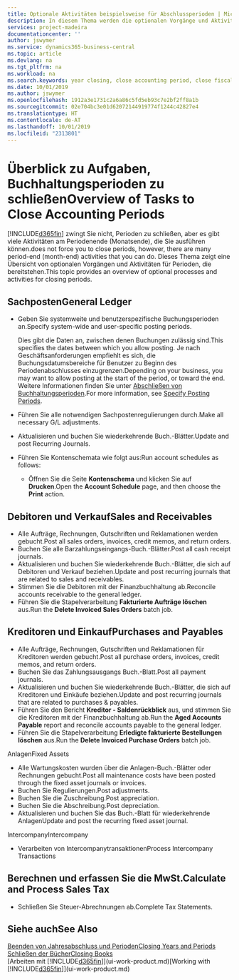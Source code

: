 ```yaml
---
title: Optionale Aktivitäten beispielsweise für Abschlussperioden | Microsoft Docs
description: In diesem Thema werden die optionalen Vorgänge und Aktivitäten Abschlussbuchhaltungsperioden in  Business Central dargelegt.
services: project-madeira
documentationcenter: ''
author: jswymer
ms.service: dynamics365-business-central
ms.topic: article
ms.devlang: na
ms.tgt_pltfrm: na
ms.workload: na
ms.search.keywords: year closing, close accounting period, close fiscal year, aging, creditor payments, vendor payments
ms.date: 10/01/2019
ms.author: jswymer
ms.openlocfilehash: 1912a3e1731c2a6a86c5fd5eb93c7e2bf2ff8a1b
ms.sourcegitcommit: 02e704bc3e01d62072144919774f1244c42827e4
ms.translationtype: HT
ms.contentlocale: de-AT
ms.lasthandoff: 10/01/2019
ms.locfileid: "2313801"
---
```

# <a name="overview-of-tasks-to-close-accounting-periods"></a><span data-ttu-id="d17b0-103">Überblick zu Aufgaben, Buchhaltungsperioden zu schließen</span><span class="sxs-lookup"><span data-stu-id="d17b0-103">Overview of Tasks to Close Accounting Periods</span></span>
[!INCLUDE[d365fin](includes/d365fin_md.md)] <span data-ttu-id="d17b0-104">zwingt Sie nicht, Perioden zu schließen, aber es gibt viele Aktivitäten am Periodenende (Monatsende), die Sie ausführen können.</span><span class="sxs-lookup"><span data-stu-id="d17b0-104">does not force you to close periods, however, there are many period-end (month-end) activities that you can do.</span></span> <span data-ttu-id="d17b0-105">Dieses Thema zeigt eine Übersicht von optionalen Vorgängen und Aktivitäten für Perioden, die bereitstehen.</span><span class="sxs-lookup"><span data-stu-id="d17b0-105">This topic provides an overview of optional processes and activities for closing periods.</span></span>  

## <a name="general-ledger"></a><span data-ttu-id="d17b0-106">Sachposten</span><span class="sxs-lookup"><span data-stu-id="d17b0-106">General Ledger</span></span>
* <span data-ttu-id="d17b0-107">Geben Sie systemweite und benutzerspezifische Buchungsperioden an.</span><span class="sxs-lookup"><span data-stu-id="d17b0-107">Specify system-wide and user-specific posting periods.</span></span>  

    <span data-ttu-id="d17b0-108">Dies gibt die Daten an, zwischen denen Buchungen zulässig sind.</span><span class="sxs-lookup"><span data-stu-id="d17b0-108">This specifies the dates between which you allow posting.</span></span> <span data-ttu-id="d17b0-109">Je nach Geschäftsanforderungen empfiehlt es sich, die Buchungsdatumsbereiche für Benutzer zu Beginn des Periodenabschlusses einzugrenzen.</span><span class="sxs-lookup"><span data-stu-id="d17b0-109">Depending on your business, you may want to allow posting at the start of the period, or toward the end.</span></span> <span data-ttu-id="d17b0-110">Weitere Informationen finden Sie unter [Abschließen von Buchhaltungsperioden](finance-how-specify-posting-periods.md).</span><span class="sxs-lookup"><span data-stu-id="d17b0-110">For more information, see [Specify Posting Periods](finance-how-specify-posting-periods.md).</span></span>  
* <span data-ttu-id="d17b0-111">Führen Sie alle notwendigen Sachpostenregulierungen durch.</span><span class="sxs-lookup"><span data-stu-id="d17b0-111">Make all necessary G/L adjustments.</span></span>  
* <span data-ttu-id="d17b0-112">Aktualisieren und buchen Sie wiederkehrende Buch.-Blätter.</span><span class="sxs-lookup"><span data-stu-id="d17b0-112">Update and post Recurring Journals.</span></span>  
  <!--* Process Consolidations-->
* <span data-ttu-id="d17b0-113">Führen Sie Kontenschemata wie folgt aus:</span><span class="sxs-lookup"><span data-stu-id="d17b0-113">Run account schedules as follows:</span></span>  
  * <span data-ttu-id="d17b0-114">Öffnen Sie die Seite **Kontenschema** und klicken Sie auf **Drucken**.</span><span class="sxs-lookup"><span data-stu-id="d17b0-114">Open the **Account Schedule** page, and then choose the **Print** action.</span></span>  

## <a name="sales-and-receivables"></a><span data-ttu-id="d17b0-115">Debitoren und Verkauf</span><span class="sxs-lookup"><span data-stu-id="d17b0-115">Sales and Receivables</span></span>
* <span data-ttu-id="d17b0-116">Alle Aufträge, Rechnungen, Gutschriften und Reklamationen werden gebucht.</span><span class="sxs-lookup"><span data-stu-id="d17b0-116">Post all sales orders, invoices, credit memos, and return orders.</span></span>  
* <span data-ttu-id="d17b0-117">Buchen Sie alle Barzahlungseingangs-Buch.-Blätter.</span><span class="sxs-lookup"><span data-stu-id="d17b0-117">Post all cash receipt journals.</span></span>  
* <span data-ttu-id="d17b0-118">Aktualisieren und buchen Sie wiederkehrende Buch.-Blätter, die sich auf Debitoren und Verkauf beziehen.</span><span class="sxs-lookup"><span data-stu-id="d17b0-118">Update and post recurring journals that are related to sales and receivables.</span></span>  
* <span data-ttu-id="d17b0-119">Stimmen Sie die Debitoren mit der Finanzbuchhaltung ab.</span><span class="sxs-lookup"><span data-stu-id="d17b0-119">Reconcile accounts receivable to the general ledger.</span></span>  
* <span data-ttu-id="d17b0-120">Führen Sie die Stapelverarbeitung **Fakturierte Aufträge löschen** aus.</span><span class="sxs-lookup"><span data-stu-id="d17b0-120">Run the **Delete Invoiced Sales Orders** batch job.</span></span>  

## <a name="purchases-and-payables"></a><span data-ttu-id="d17b0-121">Kreditoren und Einkauf</span><span class="sxs-lookup"><span data-stu-id="d17b0-121">Purchases and Payables</span></span>
* <span data-ttu-id="d17b0-122">Alle Aufträge, Rechnungen, Gutschriften und Reklamationen für Kreditoren werden gebucht.</span><span class="sxs-lookup"><span data-stu-id="d17b0-122">Post all purchase orders, invoices, credit memos, and return orders.</span></span>  
* <span data-ttu-id="d17b0-123">Buchen Sie das Zahlungsausgangs Buch.-Blatt.</span><span class="sxs-lookup"><span data-stu-id="d17b0-123">Post all payment journals.</span></span>  
* <span data-ttu-id="d17b0-124">Aktualisieren und buchen Sie wiederkehrende Buch.-Blätter, die sich auf Kreditoren und Einkäufe beziehen.</span><span class="sxs-lookup"><span data-stu-id="d17b0-124">Update and post recurring journals that are related to purchases & payables.</span></span>  
* <span data-ttu-id="d17b0-125">Führen Sie den Bericht **Kreditor - Saldenrückblick** aus, und stimmen Sie die Kreditoren mit der Finanzbuchhaltung ab.</span><span class="sxs-lookup"><span data-stu-id="d17b0-125">Run the **Aged Accounts Payable** report and reconcile accounts payable to the general ledger.</span></span>  
* <span data-ttu-id="d17b0-126">Führen Sie die Stapelverarbeitung **Erledigte fakturierte Bestellungen löschen** aus.</span><span class="sxs-lookup"><span data-stu-id="d17b0-126">Run the **Delete Invoiced Purchase Orders** batch job.</span></span>  

<span data-ttu-id="d17b0-127">Anlagen</span><span class="sxs-lookup"><span data-stu-id="d17b0-127">Fixed Assets</span></span>
* <span data-ttu-id="d17b0-128">Alle Wartungskosten wurden über die Anlagen-Buch.-Blätter oder Rechnungen gebucht.</span><span class="sxs-lookup"><span data-stu-id="d17b0-128">Post all maintenance costs have been posted through the fixed asset journals or invoices.</span></span>
* <span data-ttu-id="d17b0-129">Buchen Sie Regulierungen.</span><span class="sxs-lookup"><span data-stu-id="d17b0-129">Post adjustments.</span></span>
* <span data-ttu-id="d17b0-130">Buchen Sie die Zuschreibung.</span><span class="sxs-lookup"><span data-stu-id="d17b0-130">Post appreciation.</span></span>
* <span data-ttu-id="d17b0-131">Buchen Sie die Abschreibung.</span><span class="sxs-lookup"><span data-stu-id="d17b0-131">Post depreciation.</span></span>
* <span data-ttu-id="d17b0-132">Aktualisieren und buchen Sie das Buch.-Blatt für wiederkehrende Anlagen</span><span class="sxs-lookup"><span data-stu-id="d17b0-132">Update and post the recurring fixed asset journal.</span></span>

<span data-ttu-id="d17b0-133">Intercompany</span><span class="sxs-lookup"><span data-stu-id="d17b0-133">Intercompany</span></span>
* <span data-ttu-id="d17b0-134">Verarbeiten von Intercompanytransaktionen</span><span class="sxs-lookup"><span data-stu-id="d17b0-134">Process Intercompany Transactions</span></span>

## <a name="calculate-and-process-sales-tax"></a><span data-ttu-id="d17b0-135">Berechnen und erfassen Sie die MwSt.</span><span class="sxs-lookup"><span data-stu-id="d17b0-135">Calculate and Process Sales Tax</span></span>
* <span data-ttu-id="d17b0-136">Schließen Sie Steuer-Abrechnungen ab.</span><span class="sxs-lookup"><span data-stu-id="d17b0-136">Complete Tax Statements.</span></span>  

## <a name="see-also"></a><span data-ttu-id="d17b0-137">Siehe auch</span><span class="sxs-lookup"><span data-stu-id="d17b0-137">See Also</span></span>
[<span data-ttu-id="d17b0-138">Beenden von Jahresabschluss und Perioden</span><span class="sxs-lookup"><span data-stu-id="d17b0-138">Closing Years and Periods</span></span>](year-close-years-periods.md)  
[<span data-ttu-id="d17b0-139">Schließen der Bücher</span><span class="sxs-lookup"><span data-stu-id="d17b0-139">Closing Books</span></span>](year-close-books.md)  
<span data-ttu-id="d17b0-140">[Arbeiten mit [!INCLUDE[d365fin](includes/d365fin_md.md)]](ui-work-product.md)</span><span class="sxs-lookup"><span data-stu-id="d17b0-140">[Working with [!INCLUDE[d365fin](includes/d365fin_md.md)]](ui-work-product.md)</span></span>
